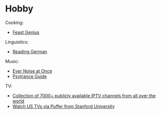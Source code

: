 # Hobby

Cooking:
- [Feast Genius](https://www.feastgenius.com/search)

Linguistics:
- [Reading German](https://courses.dcs.wisc.edu/wp/readinggerman/)

Music:
- [Ever Noise at Once](http://everynoise.com/)
- [Psytrance Guide](http://psytranceguide.com/)

TV:
- [Collection of 7000+ publicly available IPTV channels from all over the world](https://github.com/freearhey/iptv)
- [Watch US TVs via Puffer from Stanford University](https://puffer.stanford.edu/player/)
